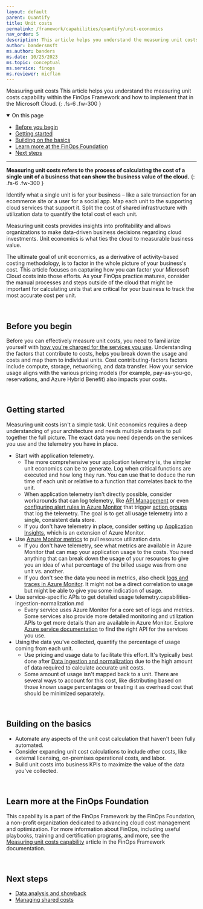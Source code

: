 ```yaml
---
layout: default
parent: Quantify
title: Unit costs
permalink: /framework/capabilities/quantify/unit-economics
nav_order: 5
description: This article helps you understand the measuring unit costs capability within the FinOps Framework and how to implement that in the Microsoft Cloud.
author: bandersmsft
ms.author: banders
ms.date: 10/25/2023
ms.topic: conceptual
ms.service: finops
ms.reviewer: micflan
---
```


<span class="fs-9 d-block mb-4">Measuring unit costs</span>
This article helps you understand the measuring unit costs capability within the FinOps Framework and how to implement that in the Microsoft Cloud.
{: .fs-6 .fw-300 }

<details open markdown="1">
    <summary class="fs-2 text-uppercase">On this page</summary>

- [Before you begin](#before-you-begin)
- [Getting started](#getting-started)
- [Building on the basics](#building-on-the-basics)
- [Learn more at the FinOps Foundation](#learn-more-at-the-finops-foundation)
- [Next steps](#next-steps)

</details>

---

<a name="definition"></a>
**Measuring unit costs refers to the process of calculating the cost of a single unit of a business that can show the business value of the cloud.**
{: .fs-6 .fw-300 }

Identify what a single unit is for your business – like a sale transaction for an ecommerce site or a user for a social app. Map each unit to the supporting cloud services that support it. Split the cost of shared infrastructure with utilization data to quantify the total cost of each unit.

Measuring unit costs provides insights into profitability and allows organizations to make data-driven business decisions regarding cloud investments. Unit economics is what ties the cloud to measurable business value.

The ultimate goal of unit economics, as a derivative of activity-based costing methodology, is to factor in the whole picture of your business's cost. This article focuses on capturing how you can factor your Microsoft Cloud costs into those efforts. As your FinOps practice matures, consider the manual processes and steps outside of the cloud that might be important for calculating units that are critical for your business to track the most accurate cost per unit.

<br>

## Before you begin

Before you can effectively measure unit costs, you need to familiarize yourself with [how you're charged for the services you use](https://azure.microsoft.com/pricing#product-pricing). Understanding the factors that contribute to costs, helps you break down the usage and costs and map them to individual units. Cost contributing-factors factors include compute, storage, networking, and data transfer. How your service usage aligns with the various pricing models (for example, pay-as-you-go, reservations, and Azure Hybrid Benefit) also impacts your costs.

<br>

## Getting started

Measuring unit costs isn't a simple task. Unit economics requires a deep understanding of your architecture and needs multiple datasets to pull together the full picture. The exact data you need depends on the services you use and the telemetry you have in place.

- Start with application telemetry.
  - The more comprehensive your application telemetry is, the simpler unit economics can be to generate. Log when critical functions are executed and how long they run. You can use that to deduce the run time of each unit or relative to a function that correlates back to the unit.
  - When application telemetry isn't directly possible, consider workarounds that can log telemetry, like [API Management](https://learn.microsoft.com/azure/api-management/api-management-key-concepts.md) or even [configuring alert rules in Azure Monitor](https://learn.microsoft.com/azure/azure-monitor/alerts/alerts-create-new-alert-rule.md) that trigger [action groups](https://learn.microsoft.com/azure/azure-monitor/alerts/action-groups.md) that log the telemetry. The goal is to get all usage telemetry into a single, consistent data store.
  - If you don't have telemetry in place, consider setting up [Application Insights](https://learn.microsoft.com/azure/azure-monitor/app/app-insights-overview.md), which is an extension of Azure Monitor.
- Use [Azure Monitor metrics](https://learn.microsoft.com/azure/azure-monitor/essentials/data-platform-metrics.md) to pull resource utilization data.
  - If you don't have telemetry, see what metrics are available in Azure Monitor that can map your application usage to the costs. You need anything that can break down the usage of your resources to give you an idea of what percentage of the billed usage was from one unit vs. another.
  - If you don't see the data you need in metrics, also check [logs and traces in Azure Monitor](https://learn.microsoft.com/azure/azure-monitor/overview.md#data-platform). It might not be a direct correlation to usage but might be able to give you some indication of usage.
- Use service-specific APIs to get detailed usage telemetry.capabilities-ingestion-normalization.md
  - Every service uses Azure Monitor for a core set of logs and metrics. Some services also provide more detailed monitoring and utilization APIs to get more details than are available in Azure Monitor. Explore [Azure service documentation](https://learn.microsoft.com/azure/index.yml) to find the right API for the services you use.
- Using the data you've collected, quantify the percentage of usage coming from each unit.
  - Use pricing and usage data to facilitate this effort. It's typically best done after [Data ingestion and normalization](capabilities-ingestion-normalization.md) due to the high amount of data required to calculate accurate unit costs.
  - Some amount of usage isn't mapped back to a unit. There are several ways to account for this cost, like distributing based on those known usage percentages or treating it as overhead cost that should be minimized separately.

<br>

## Building on the basics

- Automate any aspects of the unit cost calculation that haven't been fully automated.
- Consider expanding unit cost calculations to include other costs, like external licensing, on-premises operational costs, and labor.
- Build unit costs into business KPIs to maximize the value of the data you've collected.

<br>

## Learn more at the FinOps Foundation

This capability is a part of the FinOps Framework by the FinOps Foundation, a non-profit organization dedicated to advancing cloud cost management and optimization. For more information about FinOps, including useful playbooks, training and certification programs, and more, see the [Measuring unit costs capability](https://www.finops.org/framework/capabilities/measure-unit-costs/) article in the FinOps Framework documentation.

<br>

## Next steps

- [Data analysis and showback](../understand/reporting.md)
- [Managing shared costs](../understand/shared-cost.md)

<br>
